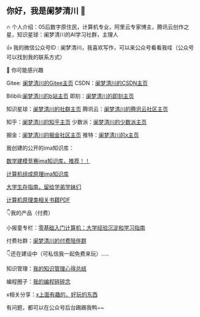 ## 你好，我是阑梦清川 👋

<!--
**zzylanmengqingchuan/zzylanmengqingchuan** is a ✨ _special_ ✨ repository because its `README.md` (this file) appears on your GitHub profile.

Here are some ideas to get you started:

- 🔭 I’m currently working on ...
- 🌱 I’m currently learning ...
- 👯 I’m looking to collaborate on ...
- 🤔 I’m looking for help with ...
- 💬 Ask me about ...
- 📫 How to reach me: ...
- 😄 Pronouns: ...
- ⚡ Fun fact: ...
-->


:fire: 个人介绍：05后数字原住民，计算机专业，阿里云专家博主，腾讯云创作之星，知识星球：阑梦清川的AI学习社群，主理人

:+1: 我的微信公众号ID : 阑梦清川，我喜欢写作，可以来公众号看看我哇（公众号可以找到我的联系方式）

:tada: 你可能感兴趣

Gitee: [阑梦清川的Gitee主页](https://gitee.com/zhu-zhaoyu-666)             CSDN：[阑梦清川的CSDN主页](https://blog.csdn.net/binhyun?type=blog)

Bilibili:[阑梦清川的b站主页](https://space.bilibili.com/1706001596?spm_id_from=333.1365.0.0)       即刻：[阑梦清川的即刻主页](https://okjk.co/kyq2cs)

知识星球：[阑梦清川的社群主页](https://wx.zsxq.com/group/28882558852421)      腾讯云：[阑梦清川的腾讯云社区主页](https://cloud.tencent.com/developer/user/11163219)

知乎：[阑梦清川的知乎主页](https://www.zhihu.com/people/73-47-71-30)      少数派：[阑梦清川的少数派主页](https://sspai.com/u/zhdyo2dv/updates)

掘金：[阑梦清川的掘金社区主页](https://juejin.cn/user/2074107813576186)      推特：[阑梦清川的x主页](https://x.com/zzy17813100102)

我创建的公开的ima知识库：

[数学建模竞赛ima知识库，推荐！！](https://ima.qq.com/wiki/?shareId=96e057ed344b47f19643c9f7a7173772efd000d8909d7ec5c634a2c8b0edba76)

[计算机组成原理ima知识库](https://ima.qq.com/wiki/?shareId=ca90179e071de9fcfcdecbc55012b8127d655edfa6be8b7cceedc8e2c1743f78)

[大学生存指南，留给学弟学妹们](https://ima.qq.com/wiki/?shareId=bfd493b8fe6bc9604e5e8d276409bfe836171c62c9ef70dfb3471eda2a4c6a57)

[计算机原理类相关书籍PDF](https://ima.qq.com/wiki/?shareId=1a05db62255511c8271815a5b7446430593e964002c27b6da167283662c11495)

:point_down:我的产品（付费）

小报童专栏：[零基础入门计算机：大学经验沉淀和学习指南](https://xiaobot.net/p/qingchuan001?refer=fc70cb93-0cd5-455d-a865-ffd07f664ef1)

付费社群：[阑梦清川的付费陪伴群](https://wx.zsxq.com/group/28888141541251)

:point_down:还在建设中（可私信我一起免费来玩）.....

知识管理：[我的知识管理心得总结](https://wx.zsxq.com/group/15554454248842)

编程圈子：[我的编程碎碎念](https://wx.zsxq.com/group/15554458825412)

x相关分享：[x上面有趣的，好玩的东西](https://wx.zsxq.com/group/48885581212258)

有问题，都可以在公众号后台踢踢我鸭~~

